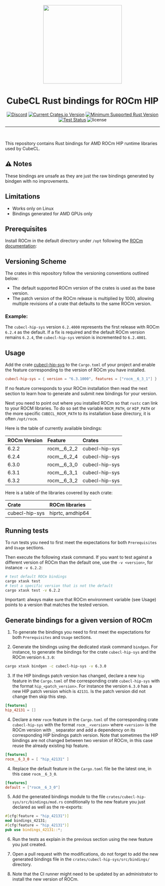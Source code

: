 <div align="center">
<img src="https://raw.githubusercontent.com/tracel-ai/cubecl-hip/main/assets/CubeCL.webp" width="256px"/>

<h1>CubeCL Rust bindings for ROCm HIP</h1>

[![Discord](https://img.shields.io/discord/1038839012602941528.svg?color=7289da&&logo=discord)](https://discord.gg/uPEBbYYDB6)
[![Current Crates.io Version](https://img.shields.io/crates/v/cubecl-hip-sys)](https://crates.io/crates/cubecl-hip-sys)
[![Minimum Supported Rust Version](https://img.shields.io/crates/msrv/cubecl-hip-sys)](https://crates.io/crates/cubecl-hip-sys)
[![Test Status](https://github.com/tracel-ai/cubecl-hip/actions/workflows/ci.yml/badge.svg)](https://github.com/tracel-ai/cubecl-hip/actions/workflows/ci.yml)
![license](https://shields.io/badge/license-MIT%2FApache--2.0-blue)

---

<br/>
</div>

This repository contains Rust bindings for AMD ROCm HIP runtime libraries used by CubeCL.

## ⚠️ Notes
These bindings are unsafe as they are just the raw bindings generated by bindgen with no improvements.

## Limitations

- Works only on Linux
- Bindings generated for AMD GPUs only

## Prerequisites

Install ROCm in the default directory under `/opt` following the [ROCm documentation][1]:

## Versioning Scheme

The crates in this repository follow the versioning conventions outlined below:
- The default supported ROCm version of the crates is used as the base version.
- The patch version of the ROCm release is multiplied by 1000, allowing multiple revisions of a crate that defaults to the same ROCm version.

### Example:

The `cubecl-hip-sys` version `6.2.4000` represents the first release with ROCm `6.2.4` as the default.
If a fix is required and the default ROCm version remains `6.2.4`, the `cubecl-hip-sys` version is incremented to `6.2.4001`.

## Usage

Add the crate [cubecl-hip-sys][2] to the `Cargo.toml` of your project and enable the feature
corresponding to the version of ROCm you have installed.

```toml
cubecl-hip-sys = { version = "6.3.1000", features = ["rocm__6_3_1"] }
```

If no feature corresponds to your ROCm installation then read the next section to learn
how to generate and submit new bindings for your version.

Next you need to point out where you installed ROCm so that `rustc` can link to your ROCM libraries. To do so set the variable `ROCM_PATH`, or `HIP_PATH` or the more specific `CUBECL_ROCM_PATH` to its
installation base directory, it is often `/opt/rocm`.

Here is the table of currently available bindings:

| ROCm Version | Feature     | Crates         |
|:-------------|:------------|:---------------|
| 6.2.2        | rocm__6_2_2 | cubecl-hip-sys |
| 6.2.4        | rocm__6_2_4 | cubecl-hip-sys |
| 6.3.0        | rocm__6_3_0 | cubecl-hip-sys |
| 6.3.1        | rocm__6_3_1 | cubecl-hip-sys |
| 6.3.2        | rocm__6_3_2 | cubecl-hip-sys |

Here is a table of the libraries covered by each crate:

| Crate          | ROCm libraries   |
|:---------------|:-----------------|
| cubecl-hip-sys | hiprtc, amdhip64 |

## Running tests

To run tests you need to first meet the expectations for both `Prerequisites` and `Usage`
sections.

Then execute the following xtask command. If you want to test against a different version of
ROCm than the default one, use the `-v <version>`, for instance `-v 6.2.2`:

```sh
# test default ROCm bindings
cargo xtask test
# test a specific version that is not the default
cargo xtask test -v 6.2.2
```

Important: always make sure that ROCm environment variable (see Usage) points to a version that matches the
tested version.

## Generate bindings for a given version of ROCm

1) To generate the bindings you need to first meet the expectations for both `Prerequisites`
and `Usage` sections.

2) Generate the bindings using the dedicated xtask command `bindgen`. For instance, to generate
the bindings for the crate `cubecl-hip-sys` and the ROCm version `6.3.0`:

```sh
cargo xtask bindgen -c cubecl-hip-sys -v 6.3.0
```

3) If the HIP bindings patch version has changed, declare a new `hip` feature in the `Cargo.toml`
of the corresponding crate `cubecl-hip-sys` with the format `hip_<patch_version>`. For instance
the version `6.3.0` has a new HIP patch version which is `42131`. Is the patch version did not
change then skip this step.

```toml
[features]
hip_42131 = []
```

4) Declare a new `rocm` feature in the `Cargo.toml` of the corresponding crate `cubecl-hip-sys`
with the format `rocm__<version>` where `<version>` is the ROCm version with `_` separator and
add a dependency on its corresponding HIP bindings patch version. Note that sometimes the HIP
bindings are not changed between two version of ROCm, in this case reuse the already existing
hip feature.

```toml
[features]
rocm__6_3_0 = [ "hip_42131" ]
```

4) Replace the default feature in the `Cargo.toml` file be the latest one, in this case `rocm__6_3_0`.

```toml
[features]
default = ["rocm__6_3_0"]
```

5) Add the generated bindings module to the file `crates/cubecl-hip-sys/src/bindings/mod.rs`
conditionally to the new feature you just declared as well as the re-exports:

```rs
#[cfg(feature = "hip_42131")]
mod bindings_42131;
#[cfg(feature = "hip_42131")]
pub use bindings_42131::*;
```

6) Run the tests as explain in the previous section using the new feature you just created.

7) Open a pull request with the modifications, do not forget to add the new generated bindings
file in the `crates/cubecl-hip-sys/src/bindings/` directory.

8) Note that the CI runner might need to be updated by an administrator to install the new version of ROCm.

[1]: https://rocmdocs.amd.com/projects/install-on-linux/en/latest/install/detailed-install.html
[2]: https://crates.io/crates/cubecl-hip-sys
